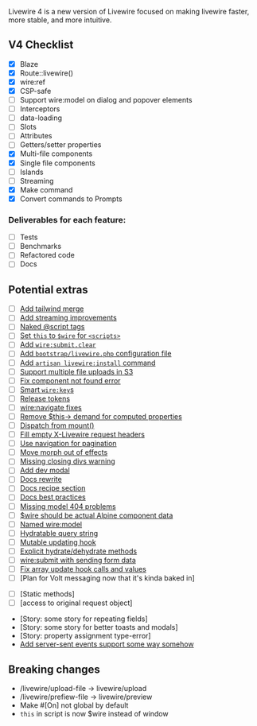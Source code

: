 
Livewire 4 is a new version of Livewire focused on making livewire faster, more stable, and more intuitive.

## V4 Checklist
- [x] Blaze
- [x] Route::livewire()
- [x] wire:ref
- [x] CSP-safe
- [ ] Support wire:model on dialog and popover elements
- [ ] Interceptors
- [ ] data-loading
- [ ] Slots
- [ ] Attributes
- [ ] Getters/setter properties
- [x] Multi-file components
- [x] Single file components
- [ ] Islands
- [ ] Streaming
- [x] Make command
- [x] Convert commands to Prompts

### Deliverables for each feature:
- [ ] Tests
- [ ] Benchmarks
- [ ] Refactored code
- [ ] Docs

## Potential extras
- [ ] [Add tailwind merge](tailwind-merge.md)
- [ ] [Add streaming improvements](streaming.md)
- [ ] [Naked @script tags](naked-scripts.md)
- [ ] [Set `this` to `$wire` for `<scripts>`](this-wire.md)
- [ ] [Add `wire:submit.clear`](wire-submit-dot-clear.md)
- [ ] [Add `bootstrap/livewire.php` configuration file](configuration.md)
- [ ] [Add `artisan livewire:install` command](install-command.md)
- [ ] [Support multiple file uploads in S3](multiple-file-uploads-s3.md)
- [ ] [Fix component not found error](no-component-not-found.md)
- [ ] [Smart `wire:key`s](smart-keys.md)
- [ ] [Release tokens](release-tokens.md)
- [ ] [wire:navigate fixes](fix-wire-navigate.md)
- [ ] [Remove $this-> demand for computed properties](remove-this-arrow-for-computeds.md)
- [ ] [Dispatch from mount()](dispatch-from-mount.md)
- [ ] [Fill empty X-Livewire request headers](fill-request-headers.md)
- [ ] [Use navigation for pagination](navigate-pagination.md)
- [ ] [Move morph out of effects](move-morph.md)
- [ ] [Missing closing divs warning](warn-closing-elements.md)
- [ ] [Add dev modal](dev-modal.md)
- [ ] [Docs rewrite](docs-rewrite.md)
- [ ] [Docs recipe section](docs-recipes.md)
- [ ] [Docs best practices](docs-best-practices.md)
- [ ] [Missing model 404 problems](missing-models.md)
- [ ] [$wire should be actual Alpine component data](actual-alpine-component-data.md)
- [ ] [Named wire:model](wire-model-named.md)
- [ ] [Hydratable query string](hydratable-query-string-hook.md)
- [ ] [Mutable updating hook](mutable-update-hook.md)
- [ ] [Explicit hydrate/dehydrate methods](hydration-control.md)
- [ ] [wire:submit with sending form data](wire-submit-form-data.md)
- [ ] [Fix array update hook calls and values](array-update-hook.md)
- [ ] [Plan for Volt messaging now that it's kinda baked in]
* [ ] [Static methods]
* [ ] [access to original request object]
* [Story: some story for repeating fields]
* [Story: some story for better toasts and modals]
* [Story: property assignment type-error]
* [Add server-sent events support some way somehow](sse.md)

## Breaking changes
* /livewire/upload-file -> livewire/upload
* /livewire/prefiew-file -> livewire/preview
* Make #[On] not global by default
* `this` in script is now $wire instead of window